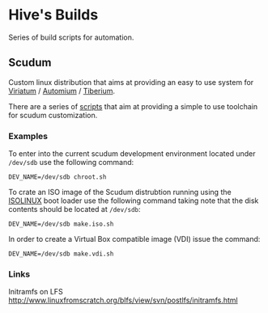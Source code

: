 # Hive's Builds

Series of build scripts for automation.

## Scudum

Custom linux distribution that aims at providing an easy to use system for
[Viriatum](https://github.com/hivesolutions/viriatum) / [Automium](https://github.com/hivesolutions/automium) /
[Tiberium](https://github.com/hivesolutions/tiberium).

There are a series of [scripts](scripts/scudum/util) that aim at providing a simple to use toolchain for
scudum customization.

### Examples

To enter into the current scudum development environment located under `/dev/sdb` use the following command:

    DEV_NAME=/dev/sdb chroot.sh
    
To crate an ISO image of the Scudum distrubtion running using the [ISOLINUX](http://www.syslinux.org) boot loader use the following command
taking note that the disk contents should be located at `/dev/sdb`:

    DEV_NAME=/dev/sdb make.iso.sh
  
In order to create a Virtual Box compatible image (VDI) issue the command:

    DEV_NAME=/dev/sdb make.vdi.sh

### Links

Initramfs on LFS http://www.linuxfromscratch.org/blfs/view/svn/postlfs/initramfs.html
